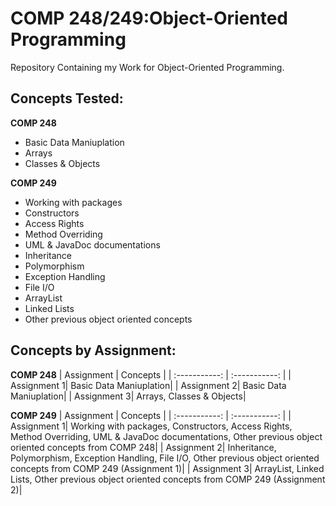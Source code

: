 # COMP 248/249:Object-Oriented Programming

Repository Containing my Work for Object-Oriented Programming.

## Concepts Tested: ##

**COMP 248**
- Basic Data Maniuplation
- Arrays
- Classes & Objects

**COMP 249**
- Working with packages
- Constructors
- Access Rights
- Method Overriding
- UML & JavaDoc documentations
- Inheritance
- Polymorphism
- Exception Handling
- File I/O 
- ArrayList
- Linked Lists
- Other previous object oriented concepts

## Concepts by Assignment: ##

**COMP 248**
| Assignment  | Concepts |
| :-----------: | :-----------: |
| Assignment 1| Basic Data Maniuplation|
| Assignment 2| Basic Data Maniuplation|
| Assignment 3| Arrays, Classes & Objects|

**COMP 249**
| Assignment  | Concepts |
| :-----------: | :-----------: |
| Assignment 1| Working with packages, Constructors, Access Rights, Method Overriding, UML & JavaDoc documentations, Other previous object oriented concepts from COMP 248|
| Assignment 2| Inheritance, Polymorphism, Exception Handling, File I/O, Other previous object oriented concepts from COMP 249 (Assignment 1)|
| Assignment 3| ArrayList, Linked Lists, Other previous object oriented concepts from COMP 249 (Assignment 2)|
